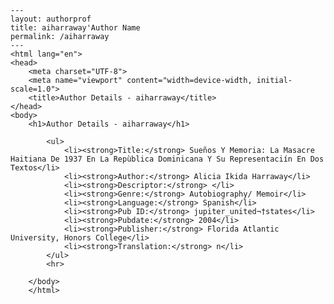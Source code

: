 
    ---
    layout: authorprof
    title: aiharraway'Author Name 
    permalink: /aiharraway
    ---
    <html lang="en">
    <head>
        <meta charset="UTF-8">
        <meta name="viewport" content="width=device-width, initial-scale=1.0">
        <title>Author Details - aiharraway</title>
    </head>
    <body>
        <h1>Author Details - aiharraway</h1>
        
            <ul>
                <li><strong>Title:</strong> Sueños Y Memoria: La Masacre Haitiana De 1937 En La Repùblica Dominicana Y Su Representaciín En Dos Textos</li>
                <li><strong>Author:</strong> Alicia Ikida Harraway</li>
                <li><strong>Descriptor:</strong> </li>
                <li><strong>Genre:</strong> Autobiography/ Memoir</li>
                <li><strong>Language:</strong> Spanish</li>
                <li><strong>Pub ID:</strong> jupiter_united¬†states</li>
                <li><strong>Pubdate:</strong> 2004</li>
                <li><strong>Publisher:</strong> Florida Atlantic University, Honors College</li>
                <li><strong>Translation:</strong> n</li>
            </ul>
            <hr>
            
        </body>
        </html>
        